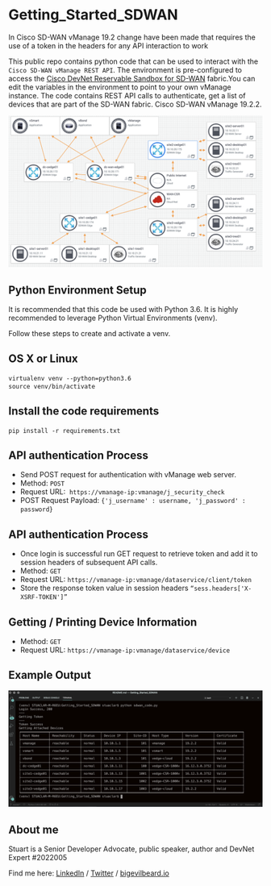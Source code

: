 # Getting_Started_SDWAN

In Cisco SD-WAN vManage 19.2 change have been made that requires the use of a token in the headers for any API interaction to work

This public repo contains python code that can be used to interact with the `Cisco SD-WAN vManage REST API`. The environment is pre-configured to access the [Cisco DevNet Reservable Sandbox for SD-WAN](https://devnetsandbox.cisco.com/RM/Diagram/Index/c9679e49-6751-4f43-9bb4-9d7ee162b069?diagramType=Topology) fabric.You can edit the variables in the environment to point to your own vManage instance. The code contains REST API calls to authenticate, get a list of devices that are part of the SD-WAN fabric. Cisco SD-WAN vManage 19.2.2.

![Sandbox Image](./images/sdwan_sandbox.png)


## Python Environment Setup
It is recommended that this code be used with Python 3.6. It is highly recommended to leverage Python Virtual Environments (venv).

Follow these steps to create and activate a venv.

## OS X or Linux
```
virtualenv venv --python=python3.6
source venv/bin/activate
```
## Install the code requirements
```
pip install -r requirements.txt
```

## API authentication Process

- Send POST request for authentication with vManage web server.
- Method: `POST`
- Request URL:  `https://vmanage-ip:vmanage/j_security_check`
- POST Request Payload: `{'j_username' : username, 'j_password' : password}`

## API authentication Process

- Once login is successful run GET request to retrieve token and add it to session headers of subsequent API calls. 
- Method: `GET`
- Request URL: `https://vmanage-ip:vmanage/dataservice/client/token`
- Store the response  token value in session headers `“sess.headers['X-XSRF-TOKEN']”`

## Getting / Printing Device Information

- Method: `GET`
- Request URL: `https://vmanage-ip:vmanage/dataservice/device`

## Example Output

![Code Image](./images/test_output.png)


## About me

Stuart is a Senior Developer Advocate, public speaker, author and DevNet Expert #2022005

Find me here: [LinkedIn](https://www.linkedin.com/in/stuarteclark/) / [Twitter](https://twitter.com/bigevilbeard) / [bigevilbeard.io](https://bigevilbeard.github.io/)

